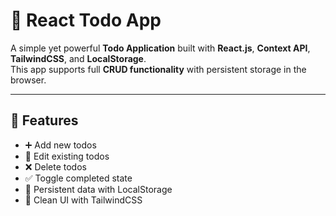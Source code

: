 # 📝 React Todo App

A simple yet powerful **Todo Application** built with **React.js**, **Context API**, **TailwindCSS**, and **LocalStorage**.  
This app supports full **CRUD functionality** with persistent storage in the browser.

---

## 🚀 Features
- ➕ Add new todos
- 📝 Edit existing todos
- ❌ Delete todos
- ✅ Toggle completed state
- 💾 Persistent data with LocalStorage
- 🎨 Clean UI with TailwindCSS
